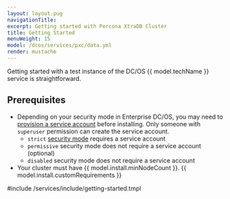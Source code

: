 ```yaml
---
layout: layout.pug
navigationTitle:
excerpt: Getting started with Percona XtraDB Cluster
title: Getting Started
menuWeight: 15
model: /dcos/services/pxc/data.yml
render: mustache
---
```


Getting started with a test instance of the DC/OS {{ model.techName }} service is straightforward.

## Prerequisites


- Depending on your security mode in Enterprise DC/OS, you may need to [provision a service account](/services/pxc/0.2.0-5.7.21/Operations/security/service-account/) before installing. Only someone with `superuser` permission can create the service account.
	- `strict` [security mode](/1.12/security/ent/#security-modes) requires a service account
	- `permissive` security mode does not require a service account (optional)
	- `disabled` security mode does not require a service account
- Your cluster must have {{ model.install.minNodeCount }}.
{{ model.install.customRequirements }}

#include /services/include/getting-started.tmpl
